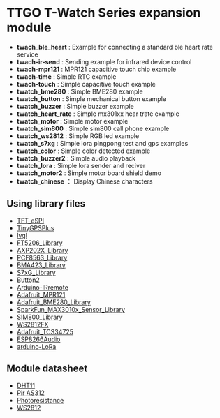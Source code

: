 TTGO T-Watch Series expansion module
====================================

- **twach_ble_heart** : Example for connecting a standard ble heart rate service
- **twach-ir-send** : Sending example for infrared device control
- **twach-mpr121** : MPR121 capacitive touch chip example
- **twach-time** : Simple RTC example
- **twach-touch** : Simple capacitive touch example
- **twatch_bme280** : Simple BME280 example
- **twatch_button** :  Simple mechanical button example
- **twatch_buzzer** : Simple buzzer example
- **twatch_heart_rate** : Simple mx301xx hear trate example
- **twatch_motor** :    Simple motor example
- **twatch_sim800** : Simple sim800 call phone example
- **twatch_ws2812** : Simple RGB led example
- **twatch_s7xg** : Simple lora pingpong test and gps examples
- **twatch_color** : Simple color detected example
- **twatch_buzzer2** : Simple audio playback
- **twatch_lora** : Simple lora sender and reciver
- **twatch_motor2** : Simple motor board shield demo
- **twatch_chinese** ： Display Chinese characters

##  Using library files
- [TFT_eSPI](https://github.com/lewisxhe/TFT_eSPI)
- [TinyGPSPlus](https://github.com/mikalhart/TinyGPSPlus)
- [lvgl](https://github.com/lewisxhe/lvgl)
- [FT5206_Library](https://github.com/lewisxhe/FT5206_Library)
- [AXP202X_Library](https://github.com/lewisxhe/AXP202X_Library)
- [PCF8563_Library](https://github.com/lewisxhe/PCF8563_Library)
- [BMA423_Library](https://github.com/lewisxhe/BMA423_Library)
- [S7xG_Library](https://github.com/lewisxhe/S7xG_Library)
- [Button2](https://github.com/lewisxhe/Button2)
- [Arduino-IRremote](https://github.com/lewisxhe/Arduino-IRremote)
- [Adafruit_MPR121](https://github.com/lewisxhe/Adafruit_MPR121)
- [Adafruit_BME280_Library](https://github.com/adafruit/Adafruit_BME280_Library)
- [SparkFun_MAX3010x_Sensor_Library](https://github.com/sparkfun/SparkFun_MAX3010x_Sensor_Library)
- [SIM800_Library](https://github.com/lewisxhe/SIM800_Library)
- [WS2812FX](https://github.com/kitesurfer1404/WS2812FX)
- [Adafruit_TCS34725](https://github.com/adafruit/Adafruit_TCS34725)
- [ESP8266Audio](https://github.com/earlephilhower/ESP8266Audio)
- [arduino-LoRa](https://github.com/sandeepmistry/arduino-LoRa.git)
##  Module datasheet

- [DHT11](https://www.mouser.com/ds/2/758/DHT11-Technical-Data-Sheet-Translated-Version-1143054.pdf)
- [Pir AS312](https://forum.mysensors.org/assets/uploads/files/1494013712469-pir-as312.pdf)
- [Photoresistance](https://github.com/Xinyuan-LilyGO/twatch-series-modules/blob/master/images/C242259_6F097B0D9CA6F711B2C508F05DAFF16F.pdf)
- [WS2812](https://cdn-shop.adafruit.com/datasheets/WS2812B.pdf)


